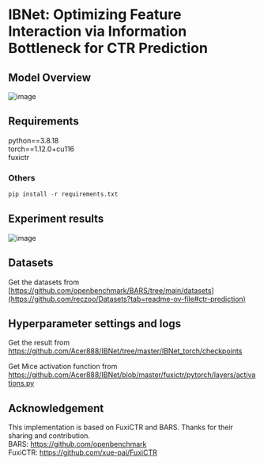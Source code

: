 # IBNet: Optimizing Feature Interaction via Information Bottleneck for CTR Prediction
## Model Overview
![image](https://github.com/Acer888/IBNet/assets/45092309/2ea69736-536a-424b-a7e5-acf0a773b989)


## Requirements
python==3.8.18  
torch==1.12.0+cu116  
fuxictr  

### Others
```python
pip install -r requirements.txt
```

## Experiment results
![image](https://github.com/Acer888/IBNet/assets/45092309/dc701693-b95f-4387-a202-d862a64a2585)


## Datasets
Get the datasets from [https://github.com/openbenchmark/BARS/tree/main/datasets](https://github.com/reczoo/Datasets?tab=readme-ov-file#ctr-prediction)



## Hyperparameter settings and logs

Get the result from https://github.com/Acer888/IBNet/tree/master/IBNet_torch/checkpoints

Get Mice activation function from https://github.com/Acer888/IBNet/blob/master/fuxictr/pytorch/layers/activations.py




## Acknowledgement
This implementation is based on FuxiCTR and BARS. Thanks for their sharing and contribution.  
BARS: https://github.com/openbenchmark  
FuxiCTR: https://github.com/xue-pai/FuxiCTR
